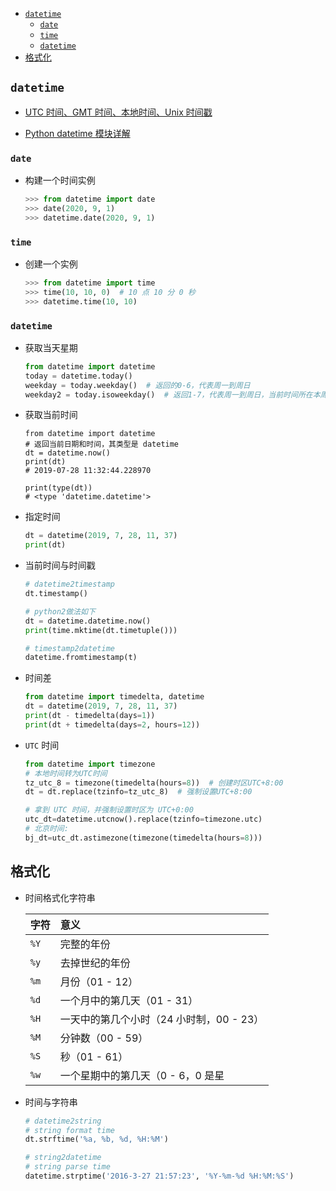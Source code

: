 - [`datetime`](#datetime)
  - [`date`](#date)
  - [`time`](#time)
  - [`datetime`](#datetime-1)
- [格式化](#格式化)

## `datetime`

- [UTC 时间、GMT 时间、本地时间、Unix 时间戳](https://www.cnblogs.com/xwdreamer/p/8761825.html)

- [Python datetime 模块详解](https://www.cnblogs.com/awakenedy/articles/9182036.html)

### `date`

- 构建一个时间实例

  ```py
  >>> from datetime import date
  >>> date(2020, 9, 1)
  >>> datetime.date(2020, 9, 1)
  ```

### `time`

- 创建一个实例

  ```py
  >>> from datetime import time
  >>> time(10, 10, 0)  # 10 点 10 分 0 秒
  >>> datetime.time(10, 10)
  ```

### `datetime`

- 获取当天星期

  ```py
  from datetime import datetime
  today = datetime.today()
  weekday = today.weekday()  # 返回的0-6，代表周一到周日
  weekday2 = today.isoweekday()  # 返回1-7，代表周一到周日，当前时间所在本周第几天；
  ```

- 获取当前时间

  ```py{cmd=tru}
  from datetime import datetime
  # 返回当前日期和时间，其类型是 datetime
  dt = datetime.now()
  print(dt)
  # 2019-07-28 11:32:44.228970

  print(type(dt))
  # <type 'datetime.datetime'>
  ```

- 指定时间

  ```py
  dt = datetime(2019, 7, 28, 11, 37)
  print(dt)
  ```

- 当前时间与时间戳

  ```py
  # datetime2timestamp
  dt.timestamp()

  # python2做法如下
  dt = datetime.datetime.now()
  print(time.mktime(dt.timetuple()))

  # timestamp2datetime
  datetime.fromtimestamp(t)
  ```

- 时间差

  ```py
  from datetime import timedelta, datetime
  dt = datetime(2019, 7, 28, 11, 37)
  print(dt - timedelta(days=1))
  print(dt + timedelta(days=2, hours=12))
  ```

- `UTC` 时间

  ```py
  from datetime import timezone
  # 本地时间转为UTC时间
  tz_utc_8 = timezone(timedelta(hours=8))  # 创建时区UTC+8:00
  dt = dt.replace(tzinfo=tz_utc_8)  # 强制设置UTC+8:00

  # 拿到 UTC 时间，并强制设置时区为 UTC+0:00
  utc_dt=datetime.utcnow().replace(tzinfo=timezone.utc)
  # 北京时间:
  bj_dt=utc_dt.astimezone(timezone(timedelta(hours=8)))
  ```

## 格式化

- 时间格式化字符串

  | 字符 | 意义                                     |
  | :--- | :--------------------------------------- |
  | `%Y` | 完整的年份                               |
  | `%y` | 去掉世纪的年份                           |
  | `%m` | 月份（01 - 12）                          |
  | `%d` | 一个月中的第几天（01 - 31）              |
  | `%H` | 一天中的第几个小时（24 小时制，00 - 23） |
  | `%M` | 分钟数（00 - 59）                        |
  | `%S` | 秒（01 - 61）                            |
  | `%w` | 一个星期中的第几天（0 - 6，0 是星        |

- 时间与字符串

  ```py
  # datetime2string
  # string format time
  dt.strftime('%a, %b, %d, %H:%M')

  # string2datetime
  # string parse time
  datetime.strptime('2016-3-27 21:57:23', '%Y-%m-%d %H:%M:%S')
  ```
